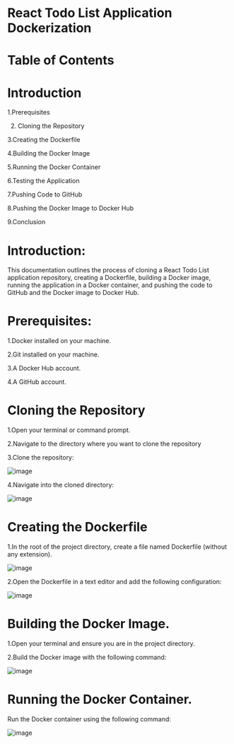 # React Todo List Application Dockerization


# Table of Contents
  
  # Introduction
      
   1.Prerequisites
      
   2. Cloning the Repository
    
   3.Creating the Dockerfile
    
   4.Building the Docker Image
    
   5.Running the Docker Container
    
   6.Testing the Application
    
   7.Pushing Code to GitHub
    
   8.Pushing the Docker Image to Docker Hub
    
   9.Conclusion



 # Introduction:
 
  This documentation outlines the process of cloning a React Todo List application repository, creating a Dockerfile, building a Docker image, running the application in a Docker container, and pushing the code to GitHub 
  and the Docker image to Docker Hub.

# Prerequisites:

   1.Docker installed on your machine.
 
   2.Git installed on your machine.
 
   3.A Docker Hub account.
 
   4.A GitHub account.



# Cloning the Repository

   1.Open your terminal or command prompt.

   2.Navigate to the directory where you want to clone the repository

   3.Clone the repository:
   

   ![image](https://github.com/user-attachments/assets/cecc63f8-9b44-4d4d-8937-49ae722e37e9)

   4.Navigate into the cloned directory:

   ![image](https://github.com/user-attachments/assets/2f396675-5da5-4576-8ab6-022cac8e6df7)


 # Creating the Dockerfile
 
  1.In the root of the project directory, create a file named Dockerfile (without any extension).

   ![image](https://github.com/user-attachments/assets/ff4ce0a0-81bb-417a-a1d3-697a676401b1)


  2.Open the Dockerfile in a text editor and add the following configuration:

  ![image](https://github.com/user-attachments/assets/413d70b9-cb14-4bba-8aa4-b2704703aa7a)


# Building the Docker Image.

 1.Open your terminal and ensure you are in the project directory.

 2.Build the Docker image with the following command:

 ![image](https://github.com/user-attachments/assets/c0d519e8-f72a-4bbb-9080-05a108651434)


 # Running the Docker Container.
 
   Run the Docker container using the following command:

   ![image](https://github.com/user-attachments/assets/63d8f583-95e9-4a5e-96d8-7dbfac578cba)








   


